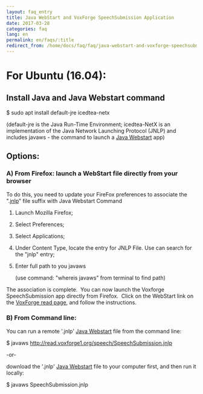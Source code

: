 ```yaml
---
layout: faq_entry
title: Java WebStart and VoxForge SpeechSubmission Application 
date: 2017-03-28
categories: faq
lang: en
permalink: en/faqs/:title
redirect_from: /home/docs/faq/faq/java-webstart-and-voxforge-speechsubmission-application
---
```


**For Ubuntu (16.04):**
=======================

**Install Java and Java Webstart command**
------------------------------------------

$ sudo apt install default-jre icedtea-netx

(default-jre is the Java Run-Time Environment; icedtea-NetX is an 
implementation of the Java Network Launching Protocol (JNLP) and includes 
javaws - the command to launch a [Java Webstart] app)

Options:
--------

### A) From Firefox: launch a WebStart file directly from your browser

To do this, you need to update your FireFox preferences to associate the 
".[jnlp][Java Webstart]" file suffix with Java Webstart Command

1.    Launch Mozilla Firefox;
2.    Select Preferences;
3.    Select Applications;
4.    Under Content Type, locate the entry for JNLP File.  Use can search for 
the "jnlp" entry;
5.    Enter full path to you javaws

      (use command: "whereis javaws" from terminal to find path)

The association is complete.  You can now launch the Voxforge SpeechSubmission 
app directly from Firefox.  Click on the WebStart link on the 
[VoxForge read page], and follow the instructions.

### B) From Command line:

You can run a remote '.jnlp' [Java Webstart] file from the command line:

$ javaws http://read.voxforge1.org/speech/SpeechSubmission.jnlp

-or-

download the '.jnlp' [Java Webstart] file to your computer first, and then run 
it locally:

$ javaws SpeechSubmission.jnlp

[Java Webstart]: https://en.wikipedia.org/wiki/Java_Web_Start
[VoxForge read page]: /home/read

